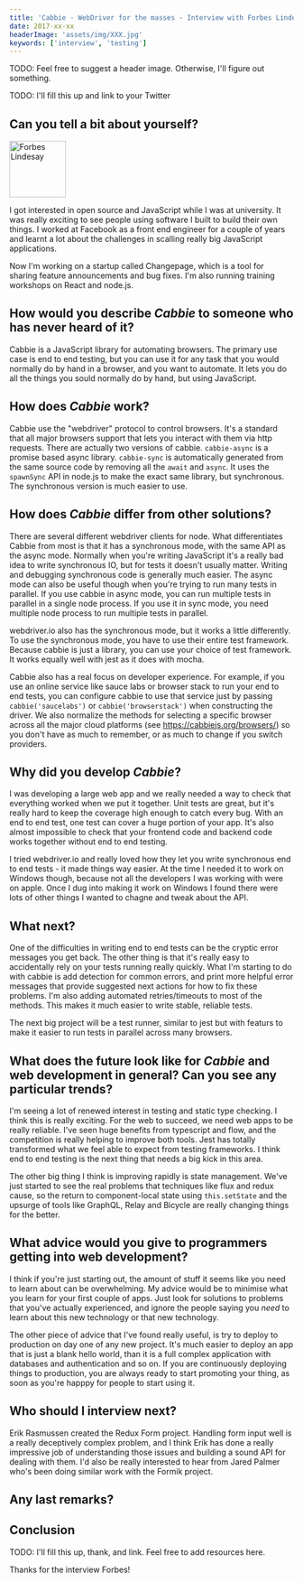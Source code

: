 ```yaml
---
title: 'Cabbie - WebDriver for the masses - Interview with Forbes Lindesay'
date: 2017-xx-xx
headerImage: 'assets/img/XXX.jpg'
keywords: ['interview', 'testing']
---
```


TODO: Feel free to suggest a header image. Otherwise, I'll figure out something.

TODO: I'll fill this up and link to your Twitter

## Can you tell a bit about yourself?

<p>
<span class="author">
  <img src="https://www.gravatar.com/avatar/eb3e104452d654350a5d1a65caa2e49e?s=200" alt="Forbes Lindesay" class="author" width="100" height="100" />
</span>

</p>

I got interested in open source and JavaScript while I was at university. It was really exciting to see people using software I built to build their own things. I worked at Facebook as a front end engineer for a couple of years and learnt a lot about the challenges in scalling really big JavaScript applications.

Now I'm working on a startup called Changepage, which is a tool for sharing feature announcements and bug fixes.  I'm also running training workshops on React and node.js.

## How would you describe *Cabbie* to someone who has never heard of it?

Cabbie is a JavaScript library for automating browsers. The primary use case is end to end testing, but you can use it for any task that you would normally do by hand in a browser, and you want to automate.  It lets you do all the things you sould normally do by hand, but using JavaScript.

## How does *Cabbie* work?

Cabbie use the "webdriver" protocol to control browsers. It's a standard that all major browsers support that lets you interact with them via http requests.  There are actually two versions of cabbie.  `cabbie-async` is a promise based async library. `cabbie-sync` is automatically generated from the same source code by removing all the `await` and `async`.  It uses the `spawnSync` API in node.js to make the exact same library, but synchronous. The synchronous version is much easier to use.

## How does *Cabbie* differ from other solutions?

There are several different webdriver clients for node. What differentiates Cabbie from most is that it has a synchronous mode, with the same API as the async mode. Normally when you're writing JavaScript it's a really bad idea to write synchronous IO, but for tests it doesn't usually matter.  Writing and debugging synchronous code is generally much easier. The async mode can also be useful though when you're trying to run many tests in parallel.  If you use cabbie in async mode, you can run multiple tests in parallel in a single node process.  If you use it in sync mode, you need multiple node process to run multiple tests in parallel.

webdriver.io also has the synchronous mode, but it works a little differently.  To use the synchronous mode, you have to use their entire test framework.  Because cabbie is just a library, you can use your choice of test framework.  It works equally well with jest as it does with mocha.

Cabbie also has a real focus on developer experience.  For example, if you use an online service like sauce labs or browser stack to run your end to end tests, you can configure cabbie to use that service just by passing `cabbie('saucelabs')` or `cabbie('browserstack')` when constructing the driver.  We also normalize the methods for selecting a specific browser across all the major cloud platforms (see https://cabbiejs.org/browsers/) so you don't have as much to remember, or as much to change if you switch providers.

## Why did you develop *Cabbie*?

I was developing a large web app and we really needed a way to check that everything worked when we put it together. Unit tests are great, but it's really hard to keep the coverage high enough to catch every bug. With an end to end test, one test can cover a huge portion of your app.  It's also almost impossible to check that your frontend code and backend code works together without end to end testing.

I tried webdriver.io and really loved how they let you write synchronous end to end tests - it made things way easier.  At the time I needed it to work on Windows though, because not all the developers I was working with were on apple. Once I dug into making it work on Windows I found there were lots of other things I wanted to chagne and tweak about the API.

## What next?

One of the difficulties in writing end to end tests can be the cryptic error messages you get back. The other thing is that it's really easy to accidentally rely on your tests running really quickly.  What I'm starting to do with cabbie is add detection for common errors, and print more helpful error messages that provide suggested next actions for how to fix these problems.  I'm also adding automated retries/timeouts to most of the methods.  This makes it much easier to write stable, reliable tests.

The next big project will be a test runner, similar to jest but with featurs to make it easier to run tests in parallel across many browsers.

## What does the future look like for *Cabbie* and web development in general? Can you see any particular trends?

I'm seeing a lot of renewed interest in testing and static type checking. I think this is really exciting. For the web to succeed, we need web apps to be really reliable. I've seen huge benefits from typescript and flow, and the competition is really helping to improve both tools.  Jest has totally transformed what we feel able to expect from testing frameworks.  I think end to end testing is the next thing that needs a big kick in this area.

The other big thing I think is improving rapidly is state management.  We've just started to see the real problems that techniques like flux and redux cause, so the return to component-local state using `this.setState` and the upsurge of tools like GraphQL, Relay and Bicycle are really changing things for the better.

## What advice would you give to programmers getting into web development?

I think if you're just starting out, the amount of stuff it seems like you need to learn about can be overwhelming.  My advice would be to minimise what you learn for your first couple of apps. Just look for solutions to problems that you've actually experienced, and ignore the people saying you *need* to learn about this new technology or that new technology.

The other piece of advice that I've found really useful, is try to deploy to production on day one of any new project.  It's much easier to deploy an app that is just a blank hello world, than it is a full complex application with databases and authentication and so on.  If you are continuously deploying things to production, you are always ready to start promoting your thing, as soon as you're happpy for people to start using it.

## Who should I interview next?

Erik Rasmussen created the Redux Form project. Handling form input well is a really deceptively complex problem, and I think Erik has done a really impressive job of understanding those issues and building a sound API for dealing with them.  I'd also be really interested to hear from Jared Palmer who's been doing similar work with the Formik project.

## Any last remarks?



## Conclusion

TODO: I'll fill this up, thank, and link. Feel free to add resources here.

Thanks for the interview Forbes!

